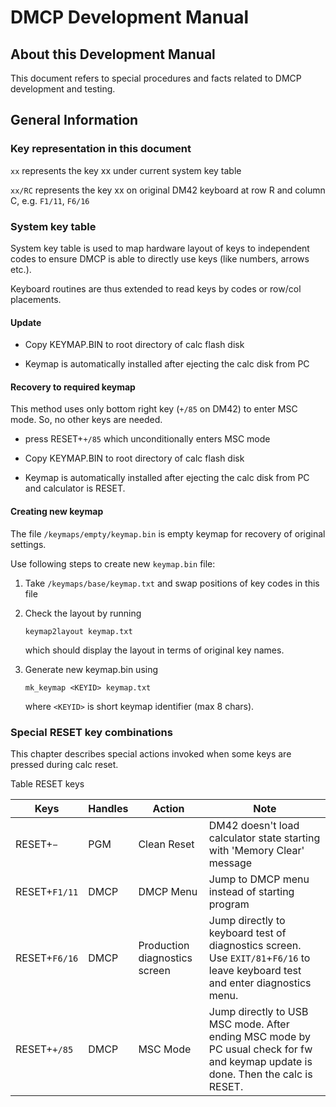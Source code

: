 DMCP Development Manual
=======================

About this Development Manual
-----------------------------

This document refers to special procedures and facts related to DMCP development and testing.

General Information
-------------------

### Key representation in this document

`xx` represents the key xx under current system key table

`xx/RC` represents the key xx on original DM42 keyboard at row R and column C, e.g. `F1/11`, `F6/16`

### System key table

System key table is used to map hardware layout of keys to independent codes to ensure DMCP is able to directly use keys (like numbers, arrows etc.).

Keyboard routines are thus extended to read keys by codes or row/col placements.

#### Update

*   Copy KEYMAP.BIN to root directory of calc flash disk
    
*   Keymap is automatically installed after ejecting the calc disk from PC
    

#### Recovery to required keymap

This method uses only bottom right key (`+/85` on DM42) to enter MSC mode. So, no other keys are needed.

*   press RESET+`+/85` which unconditionally enters MSC mode
    
*   Copy KEYMAP.BIN to root directory of calc flash disk
    
*   Keymap is automatically installed after ejecting the calc disk from PC and calculator is RESET.
    

#### Creating new keymap

The file `/keymaps/empty/keymap.bin` is empty keymap for recovery of original settings.

Use following steps to create new `keymap.bin` file:

1.  Take `/keymaps/base/keymap.txt` and swap positions of key codes in this file
    
2.  Check the layout by running
    
        keymap2layout keymap.txt
    
    which should display the layout in terms of original key names.
    
3.  Generate new keymap.bin using
    
        mk_keymap <KEYID> keymap.txt
    
    where `<KEYID>` is short keymap identifier (max 8 chars).
    

### Special RESET key combinations

This chapter describes special actions invoked when some keys are pressed during calc reset.

Table RESET keys    

| Keys        | Handles | Action                        | Note                                                                                                                               |
|-------------|---------|-------------------------------|------------------------------------------------------------------------------------------------------------------------------------|
| RESET+`−`     | PGM     | Clean Reset                   | DM42 doesn't load calculator state starting with 'Memory Clear' message                                                      |
| RESET+`F1/11` | DMCP    | DMCP Menu                     | Jump to DMCP menu instead of starting program                                                                                      |
| RESET+`F6/16` | DMCP    | Production diagnostics screen | Jump directly to keyboard test of diagnostics screen. Use `EXIT/81`+`F6/16` to leave keyboard test and enter diagnostics menu.       |
| RESET+`+/85`  | DMCP    | MSC Mode                      | Jump directly to USB MSC mode. After ending MSC mode by PC usual check for fw and keymap update is done. Then the calc is RESET. |

